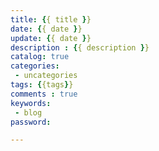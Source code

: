 ```yaml
---
title: {{ title }}
date: {{ date }}
update: {{ date }}
description : {{ description }}
catalog: true
categories: 
 - uncategories
tags: {{tags}}
comments : true
keywords: 
 - blog
password: 

---
```

